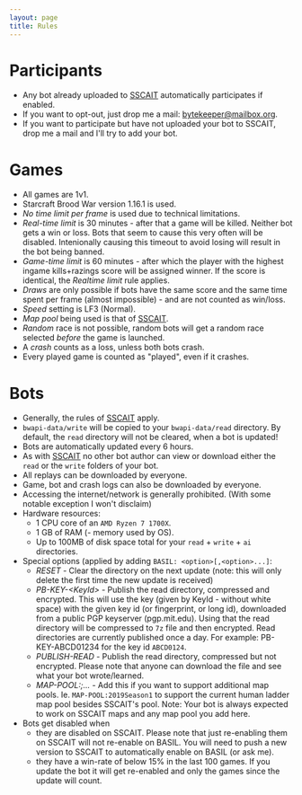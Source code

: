 ```yaml
---
layout: page
title: Rules
---
```


Participants
============
* Any bot already uploaded to [SSCAIT] automatically participates if enabled.
* If you want to opt-out, just drop me a mail: [bytekeeper@mailbox.org](mailto:bytekeeper@mailbox.org).
* If you want to participate but have not uploaded your bot to SSCAIT, drop me a mail and I'll try to add your bot.

Games
=====
* All games are 1v1.
* Starcraft Brood War version 1.16.1 is used.
* *No time limit per frame* is used due to technical limitations.
* *Real-time limit* is 30 minutes - after that a game will be killed. Neither bot gets a win or loss. Bots that seem to cause this very often will be disabled. Intenionally causing this timeout to avoid losing will result in the bot being banned.
* *Game-time limit* is 60 minutes - after which the player with the highest ingame kills+razings score will be assigned winner. If the score is identical, the *Realtime limit* rule applies.
* *Draws* are only possible if bots have the same score and the same time spent per frame (almost impossible) - and are not counted as win/loss.
* *Speed* setting is LF3 (Normal).
* *Map pool* being used is that of [SSCAIT](https://sscaitournament.com/index.php?action=maps).
* *Random* race is not possible, random bots will get a random race selected _before_ the game is launched.
* A *crash* counts as a loss, unless both bots crash.
* Every played game is counted as "played", even if it crashes.

Bots
====
* Generally, the rules of [SSCAIT](https://sscaitournament.com/index.php?action=rules) apply.
* `bwapi-data/write` will be copied to your `bwapi-data/read` directory. By default, the `read` directory will not be cleared, when a bot is updated!
* Bots are automatically updated every 6 hours.
* As with [SSCAIT] no other bot author can view or download either the `read` or the `write` folders of your bot.
* All replays can be downloaded by everyone.
* Game, bot and crash logs can also be downloaded by everyone.
* Accessing the internet/network is generally prohibited. (With some notable exception I won't disclaim)
* Hardware resources: 
  * 1 CPU core of an `AMD Ryzen 7 1700X`.
  * 1 GB of RAM (- memory used by OS).
  * Up to 100MB of disk space total for your `read` + `write` + `ai` directories.
* Special options (applied by adding `BASIL: <option>[,<option>...]`:
  * *RESET* - Clear the directory on the next update (note: this will only delete the first time the new update is received) 
  * *PB-KEY-\<KeyId\>* - Publish the read directory, compressed and encrypted. This will use the key (given by KeyId - without white space) with the given key id (or fingerprint, or long id), downloaded from a public PGP keyserver (pgp.mit.edu). Using that the read directory will be compressed to `7z` file and then encrypted. Read directories are currently published once a day. For example: PB-KEY-ABCD01234 for the key id `ABCD0124`.
  * *PUBLISH-READ* - Publish the read directory, compressed but not encrypted. Please note that anyone can download the file and see what your bot wrote/learned.
  * *MAP-POOL:<Pool>;<Pool>...* - Add this if you want to support additional map pools. Ie. `MAP-POOL:2019Season1` to support the current human ladder map pool besides SSCAIT's pool. Note: Your bot is always expected to work on SSCAIT maps and any map pool you add here.
* Bots get disabled when
  * they are disabled on SSCAIT. Please note that just re-enabling them on SSCAIT will not re-enable on BASIL. You will need to push a new version to SSCAIT to automatically enable on BASIL (or ask me).
  * they have a win-rate of below 15% in the last 100 games. If you update the bot it will get re-enabled and only the games since the update will count.

[SSCAIT]: https://sscaitournament.com/
